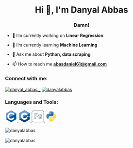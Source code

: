 <h1 align="center">Hi 👋, I'm Danyal Abbas</h1>
<h3 align="center">Damn!</h3>

- 🔭 I’m currently working on **Linear Regression**

- 🌱 I’m currently learning **Machine Learning**

- 💬 Ask me about **Python, data scraping**

- 📫 How to reach me **abasdaniel61@gmail.com**

<h3 align="left">Connect with me:</h3>
<p align="left">
<a href="https://instagram.com/danyal_abbas._" target="blank"><img align="center" src="https://raw.githubusercontent.com/rahuldkjain/github-profile-readme-generator/master/src/images/icons/Social/instagram.svg" alt="danyal_abbas._" height="30" width="40" /></a>
<a href="https://www.leetcode.com/danyalabbas" target="blank"><img align="center" src="https://raw.githubusercontent.com/rahuldkjain/github-profile-readme-generator/master/src/images/icons/Social/leet-code.svg" alt="danyalabbas" height="30" width="40" /></a>
</p>

<h3 align="left">Languages and Tools:</h3>
<p align="left"> <a href="https://www.cprogramming.com/" target="_blank" rel="noreferrer"> <img src="https://raw.githubusercontent.com/devicons/devicon/master/icons/c/c-original.svg" alt="c" width="40" height="40"/> </a> <a href="https://www.w3schools.com/cpp/" target="_blank" rel="noreferrer"> <img src="https://raw.githubusercontent.com/devicons/devicon/master/icons/cplusplus/cplusplus-original.svg" alt="cplusplus" width="40" height="40"/> </a> <a href="https://www.photoshop.com/en" target="_blank" rel="noreferrer"> <img src="https://raw.githubusercontent.com/devicons/devicon/master/icons/photoshop/photoshop-line.svg" alt="photoshop" width="40" height="40"/> </a> <a href="https://www.python.org" target="_blank" rel="noreferrer"> <img src="https://raw.githubusercontent.com/devicons/devicon/master/icons/python/python-original.svg" alt="python" width="40" height="40"/> </a> </p>

<p><img align="center" src="https://github-readme-stats.vercel.app/api/top-langs?username=danyalabbas&show_icons=true&locale=en&layout=compact" alt="danyalabbas" /></p>

<p><img align="center" src="https://github-readme-streak-stats.herokuapp.com/?user=danyalabbas&" alt="danyalabbas" /></p>
